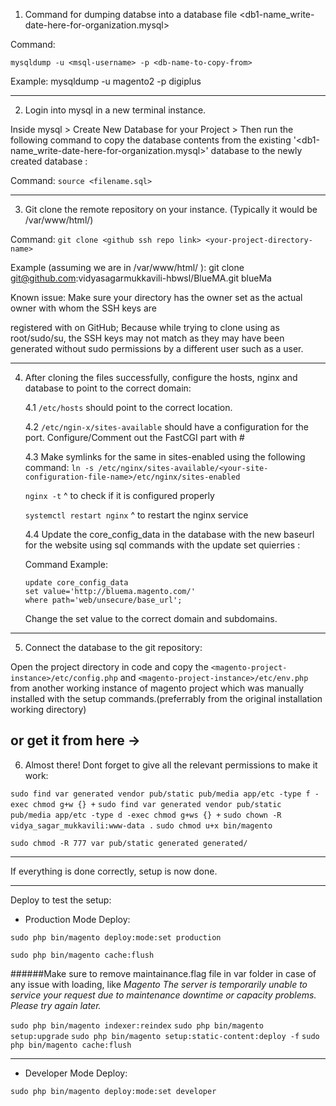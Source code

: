 1. Command for dumping databse into a database file <db1-name_write-date-here-for-organization.mysql>

Command:

```mysqldump -u <msql-username> -p <db-name-to-copy-from>```

Example:
mysqldump -u magento2 -p digiplus

---

2. Login into mysql in a new terminal instance.

Inside mysql > Create New Database for your Project > Then run the following command to copy the database
contents from the existing '<db1-name_write-date-here-for-organization.mysql>' database to the newly created database :

Command:
```source <filename.sql>```

---

3. Git clone the remote repository on your instance. (Typically it would be /var/www/html/<your-project-name>)

Command:
```git clone <github ssh repo link> <your-project-directory-name>```

Example (assuming we are in /var/www/html/ ):
git clone git@github.com:vidyasagarmukkavili-hbwsl/BlueMA.git blueMa

Known issue: Make sure your directory has the owner set as the actual owner with whom the SSH keys are

registered with on GitHub;
Because while trying to clone using as root/sudo/su, the SSH keys may not match as they may have
been generated without sudo permissions by a different user such as a user.

---

4. After cloning the files successfully, configure the hosts, nginx and database to point to the correct domain:

   4.1 ```/etc/hosts``` should point to the correct location.

   4.2 ```/etc/ngin-x/sites-available``` should have a configuration for the port.
   Configure/Comment out the FastCGI part with #

   4.3 Make symlinks for the same in sites-enabled using the following command:
   ```ln -s /etc/nginx/sites-available/<your-site-configuration-file-name>/etc/nginx/sites-enabled```

   ```nginx -t```
   ^ to check if it is configured properly

   ```systemctl restart nginx```
   ^ to restart the nginx service

   4.4 Update the core_config_data in the database with the new baseurl for the website using sql commands
   with the update set quierries :

   Command Example:

   ```
   update core_config_data
   set value='http://bluema.magento.com/'
   where path='web/unsecure/base_url';
   ```

   Change the set value to the correct domain and subdomains.

---

5. Connect the database to the git repository:

Open the project directory in code and copy the ```<magento-project-instance>/etc/config.php``` and
```<magento-project-instance>/etc/env.php``` from another working instance of magento project which was
manually installed with the setup commands.(preferrably from the original installation working directory)

## or get it from here ->

6. Almost there! Dont forget to give all the relevant permissions to make it work:

```sudo find var generated vendor pub/static pub/media app/etc -type f -exec chmod g+w {} +```
```sudo find var generated vendor pub/static pub/media app/etc -type d -exec chmod g+ws {} +```
```sudo chown -R vidya_sagar_mukkavili:www-data .```
```sudo chmod u+x bin/magento```

```sudo chmod -R 777 var pub/static generated generated/```

---

If everything is done correctly, setup is now done.

---

Deploy to test the setup:

- Production Mode Deploy:

```sudo php bin/magento deploy:mode:set production```

```sudo php bin/magento cache:flush```

######Make sure to remove maintainance.flag file in var folder in case of any issue with loading, like
*Magento The server is temporarily unable to service your request due to maintenance downtime or capacity problems. Please try again later.*


```sudo php bin/magento indexer:reindex```
```sudo php bin/magento setup:upgrade```
```sudo php bin/magento setup:static-content:deploy -f```
```sudo php bin/magento cache:flush```

---

- Developer Mode Deploy:

```sudo php bin/magento deploy:mode:set developer```